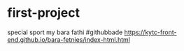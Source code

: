 # first-project
special sport
my bara fathi 
#githubbade https://kytc-front-end.github.io/bara-fetnies/index-html.html
